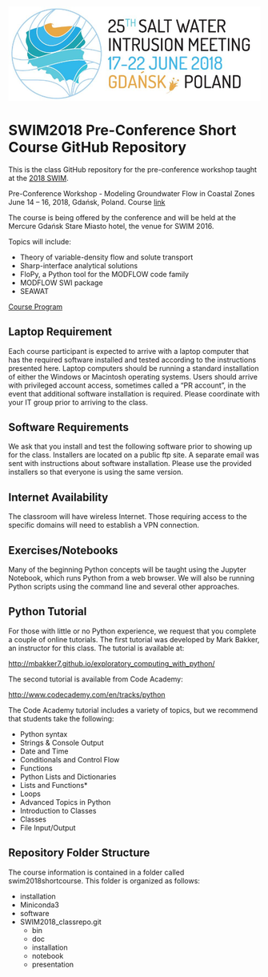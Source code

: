 <img src="./notebook/img/header.png" alt="SWIM2018Course" style="width:50;height:20">

# SWIM2018 Pre-Conference Short Course GitHub Repository

This is the class GitHub repository for the pre-conference workshop taught at the [2018 SWIM](https://swim2018.syskonf.pl/).

Pre-Conference Workshop - Modeling Groundwater Flow in Coastal Zones
June 14 – 16, 2018, Gdańsk, Poland.
Course [link](https://swim2018.syskonf.pl/course)

The course is being offered by the conference and will be held at the Mercure Gdańsk Stare Miasto hotel, the venue for SWIM 2016.

Topics will include:
* Theory of variable-density flow and solute transport
* Sharp-interface analytical solutions
* FloPy, a Python tool for the MODFLOW code family
* MODFLOW SWI package
* SEAWAT

[Course Program](https://swim2018.syskonf.pl/conf-data/SWIM2018/files/SWIM%20Short%20Course%20-%20draft%20program.pdf)


## Laptop Requirement
Each course participant is expected to arrive with a laptop computer that has the required software installed and tested according to the instructions presented here.  Laptop computers should be running a standard installation of either the Windows or Macintosh operating systems. Users should arrive with privileged account access, sometimes called a “PR account”, in the event that additional software installation is required.  Please coordinate with your IT group prior to arriving to the class.

## Software Requirements
We ask that you install and test the following software prior to showing up for the class.  Installers are located on a public ftp site.  A separate email was sent with instructions about software installation.  Please use the provided installers so that everyone is using the same version.

## Internet Availability
The classroom will have wireless Internet.  Those requiring access to the specific domains will need to establish a VPN connection.

## Exercises/Notebooks
Many of the beginning Python concepts will be taught using the Jupyter Notebook, which runs Python from a web browser.  We will also be running Python scripts using the command line and several other approaches.  

## Python Tutorial

For those with little or no Python experience, we request that you complete a couple of online tutorials.  The first tutorial was developed by Mark Bakker, an instructor for this class.  The tutorial is available at:
 
http://mbakker7.github.io/exploratory_computing_with_python/

The second tutorial is available from Code Academy:

http://www.codecademy.com/en/tracks/python

The Code Academy tutorial includes a variety of topics, but we recommend that students take the following:

* Python syntax
* Strings & Console Output
* Date and Time
* Conditionals and Control Flow
* Functions
* Python Lists and Dictionaries
* Lists and Functions*
* Loops
* Advanced Topics in Python
* Introduction to Classes
* Classes
* File Input/Output


## Repository Folder Structure
The course information is contained in a folder called swim2018shortcourse.  This folder is organized as follows:
* installation
* Miniconda3
* software
* SWIM2018_classrepo.git
  * bin
  * doc
  * installation
  * notebook
  * presentation
  
